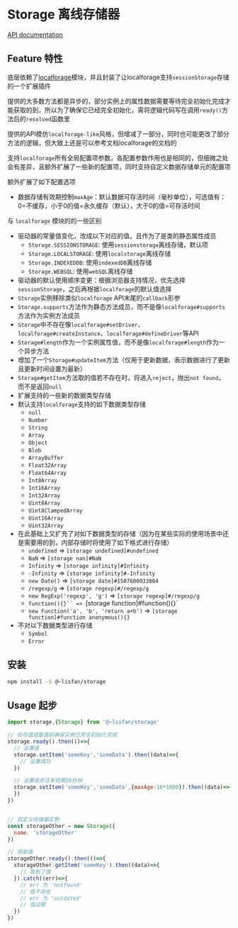# Storage 离线存储器

[API documentation](https://lisfan.github.io/storage/)

## Feature 特性
底层依赖了[localforage](https://localforage.github.io/localForage/#localforage)模块，并且封装了让localforage支持`sessionStorage`存储的一个扩展插件

提供的大多数方法都是异步的，部分实例上的属性数据需要等待完全初始化完成才能获取的到，所以为了确保它已经完全初始化，需将逻辑代码写在调用`ready()`方法后的`resolved`函数里

提供的API模仿`localforage-like`风格，但增减了一部分，同时也可能更改了部分方法的逻辑，但大致上还是可以参考文档localforage的文档的

支持`localforage`所有全局配置项参数，各配置参数作用也是相同的，但细微之处会有差异，且额外扩展了一些新的配置项，同时支持自定义数据存储单元的配置项

额外扩展了如下配置选项
- 数据存储有效期控制`maxAge`：默认数据可存活时间（毫秒单位），可选值有：0=不缓存，小于0的值=永久缓存（默认），大于0的值=可存活时间

与 `localforage` 模块的的一些区别
 - 驱动器的常量值变化，改成以下对应的值，且作为了是类的静态属性成员
   - `Storage.SESSIONSTORAGE`: 使用`sessionstorage`离线存储，默认项
   - `Storage.LOCALSTORAGE`: 使用`localstorage`离线存储
   - `Storage.INDEXEDDB`: 使用`indexedDB`离线存储
   - `Storage.WEBSQL`: 使用`webSQL`离线存储
 - 驱动器的默认使用顺序变更：根据浏览器支持情况，优先选择`sessionStorage`，之后再根据`localforage`的默认值选择
 - `Storage`实例移除类似`localforage` API末尾的`callback`形参
 - `Storage.supports`方法作为静态方法成员，而不是像`localforage#supports`方法作为实例方法成员
 - `Storage`中不存在像`localforage#setDriver`、`localforage#createInstance`、`localforage#defineDriver`等API
 - `Storage#length`作为一个实例属性值，而不是像`localforage#length`作为一个异步方法
 - 增加了一个`Storage#updateItem`方法（仅用于更新数据，表示数据进行了更新且更新时间设置为最新）
 - `Storage#getItem`方法取的值若不存在时，将进入`reject`，抛出`not found`，而不是返回`null`
- 扩展支持的一些新的数据类型存储
- 默认支持`localforage`支持的如下数据类型存储
    - `null`
    - `Number`
    - `String`
    - `Array`
    - `Object`
    - `Blob`
    - `ArrayBuffer`
    - `Float32Array`
    - `Float64Array`
    - `Int8Array`
    - `Int16Array`
    - `Int32Array`
    - `Uint8Array`
    - `Uint8ClampedArray`
    - `Uint16Array`
    - `Uint32Array`
- 在此基础上又扩充了对如下数据类型的存储（因为在某些实际的使用场景中还是需要用的到，内部存储时将使用了如下格式进行存储）
    - `undefined` => `[storage undefined]#undefined`
    - `NaN` => `[storage nan]#NaN`
    - `Infinity` => `[storage infinity]#Infinity`
    - `-Infinity` => `[storage infinity]#-Infinity`
    - `new Date()` => `[storage date]#1507600033804`
    - `/regexp/g` => `[storage regexp]#/regexp/g`
    - `new RegExp('regexp', 'g')` => `[storage regexp]#/regexp/g`
    - `function(){}`` => `[storage function]#function(){}`
    - `new Function('a', 'b', 'return a+b')` => `[storage function]#function anonymous(){}`
- 不对以下数据类型进行存储
    - `Symbol`
    - `Error`

## 安装

```bash
npm install -S @~lisfan/storage
```

## Usage 起步

``` js
import storage,{Storage} from '@~lisfan/storage'

// 在存值或取值前确保实例已完全初始化完成
storage.ready().then(()=>{
  // 设置值
  storage.setItem('someKey','someData').then((data)=>{
    // 设置成功
  })

  // 设置值存活有效期10秒钟
  storage.setItem('someKey','someData',{maxAge:10*1000}).then((data)=>{
  })
})


// 自定义存储器实例
const storageOther = new Storage({
  name: 'storageOther'
})

// 获取值
storageOther.ready().then(()=>{
  storageOther.getItem('someKey').then((data)=>{
    // 取到了值
  }).catch((err)=>{
    // err 为 'notfound'
    // 值不存在
    // err 为 'outdated'
    // 值过期
  })
})
```